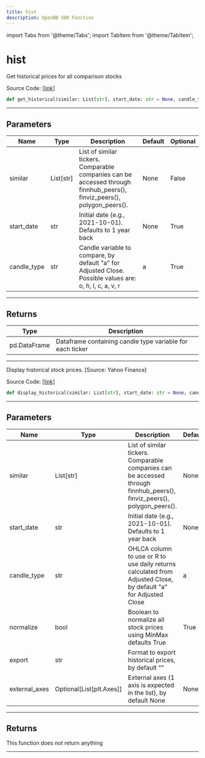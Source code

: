 ```yaml
---
title: hist
description: OpenBB SDK Function
---
```


import Tabs from '@theme/Tabs';
import TabItem from '@theme/TabItem';

# hist

<Tabs>
<TabItem value="model" label="Model" default>

Get historical prices for all comparison stocks

Source Code: [[link](https://github.com/OpenBB-finance/OpenBBTerminal/tree/main/openbb_terminal/stocks/comparison_analysis/yahoo_finance_model.py#L31)]

```python
def get_historical(similar: List[str], start_date: str = None, candle_type: str = "a") -> pd.DataFrame
```

---

## Parameters

| Name | Type | Description | Default | Optional |
| ---- | ---- | ----------- | ------- | -------- |
| similar | List[str] | List of similar tickers.<br/>Comparable companies can be accessed through<br/>finnhub_peers(), finviz_peers(), polygon_peers(). | None | False |
| start_date | str | Initial date (e.g., 2021-10-01). Defaults to 1 year back | None | True |
| candle_type | str | Candle variable to compare, by default "a" for Adjusted Close. Possible values are: o, h, l, c, a, v, r | a | True |


---

## Returns

| Type | Description |
| ---- | ----------- |
| pd.DataFrame | Dataframe containing candle type variable for each ticker |
---



</TabItem>
<TabItem value="view" label="View">

Display historical stock prices. [Source: Yahoo Finance]

Source Code: [[link](https://github.com/OpenBB-finance/OpenBBTerminal/tree/main/openbb_terminal/stocks/comparison_analysis/yahoo_finance_view.py#L43)]

```python
def display_historical(similar: List[str], start_date: str = None, candle_type: str = "a", normalize: bool = True, export: str = "", external_axes: Optional[List[matplotlib.axes._axes.Axes]] = None) -> None
```

---

## Parameters

| Name | Type | Description | Default | Optional |
| ---- | ---- | ----------- | ------- | -------- |
| similar | List[str] | List of similar tickers.<br/>Comparable companies can be accessed through<br/>finnhub_peers(), finviz_peers(), polygon_peers(). | None | False |
| start_date | str | Initial date (e.g., 2021-10-01). Defaults to 1 year back | None | True |
| candle_type | str | OHLCA column to use or R to use daily returns calculated from Adjusted Close, by default "a" for Adjusted Close | a | True |
| normalize | bool | Boolean to normalize all stock prices using MinMax defaults True | True | True |
| export | str | Format to export historical prices, by default "" |  | True |
| external_axes | Optional[List[plt.Axes]] | External axes (1 axis is expected in the list), by default None | None | True |


---

## Returns

This function does not return anything

---



</TabItem>
</Tabs>